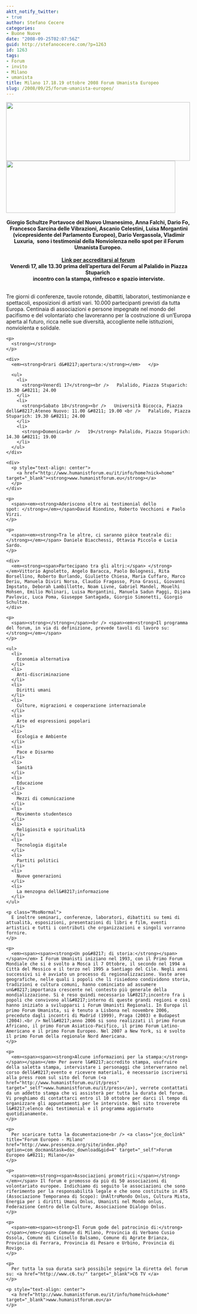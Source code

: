```yaml
---
aktt_notify_twitter:
- true
author: Stefano Cecere
categories:
- Buone Nuove
date: "2008-09-25T02:07:56Z"
guid: http://stefanocecere.com/?p=1263
id: 1263
tags:
- Forum
- invito
- Milano
- umanista
title: Milano 17.18.19 ottobre 2008 Forum Umanista Europeo
slug: /2008/09/25/forum-umanista-europeo/
---
```


<div>
  <a href="http://www.humanistforum.eu"><img class="aligncenter size-full wp-image-1265" title="logoforum" src="http://stefanocecere.com/wp-content/uploads/sites/3/2008/09/logoforum.jpg" alt="" width="500" height="159" srcset="http://stefanocecere.com/wp-content/uploads/sites/3/2008/09/logoforum.jpg 657w, http://stefanocecere.com/wp-content/uploads/sites/3/2008/09/logoforum-300x96.jpg 300w" sizes="(max-width: 500px) 100vw, 500px" /></a>
</div>

<div>
  <img class="aligncenter size-full wp-image-1264" title="spot_2" src="http://stefanocecere.com/wp-content/uploads/sites/3/2008/09/spot_2.jpg" alt="" width="460" height="141" srcset="http://stefanocecere.com/wp-content/uploads/sites/3/2008/09/spot_2.jpg 460w, http://stefanocecere.com/wp-content/uploads/sites/3/2008/09/spot_2-300x92.jpg 300w" sizes="(max-width: 460px) 100vw, 460px" />        </p> 
  
  <div style="text-align: center">
    <strong>Giorgio Schultze Portavoce del Nuovo Umanesimo, Anna Falchi, Dario Fo, </strong><br /> <strong>Francesco Sarcina delle Vibrazioni, Ascanio Celestini, Luisa Morgantini (vicepresidente del Parlamento Europeo), Dario Vergassola, Vladimir Luxuria,  sono i testimonial della Nonviolenza nello spot per il Forum Umanista Europeo. </strong>
  </div>
  
  <div style="text-align: center">
    <strong><br /> <a href="http://www.humanistforum.eu/it/press" target="_blank">Link per accreditarsi al forum</a> <br /> </strong>
  </div>
  
  <div style="text-align: center">
    <strong>Venerdì 17, alle 13.30 prima dell&#8217;apertura del Forum </strong><strong>al Palalido in Piazza Stuparich  </strong><br /> <strong>incontro con la stampa, rinfresco e spazio interviste.</strong>
  </div>
  
  <p>
    <strong><br /> </strong>Tre giorni di conferenze, tavole rotonde, dibattiti, laboratori, testimonianze e spettacoli, esposizioni di artisti vari. 10.000 partecipanti previsti da tutta Europa. Centinaia di associazioni e persone impegnate nel mondo del pacifismo e del volontariato che lavoreranno per la costruzione di un&#8217;Europa aperta al futuro, ricca nelle sue diversità, accogliente nelle istituzioni, nonviolenta e solidale.</div> 
    
    <p>
      <strong></strong>
    </p>
    
    <div>
      <em><strong>Orari d&#8217;apertura:</strong></em>   </p> 
      
      <ul>
        <li>
          <strong>Venerdì 17</strong><br />   Palalido, Piazza Stuparich: 15.30 &#8211; 24.00    
        </li>
        <li>
          <strong>Sabato 18</strong><br />   Università Bicocca, Piazza dell&#8217;Ateneo Nuovo: 11.00 &#8211; 19.00 <br />   Palalido, Piazza Stuparich: 19.30 &#8211; 24.00
        </li>
        <li>
          <strong>Domenica<br />   19</strong> Palalido, Piazza Stuparich: 14.30 &#8211; 19.00 
        </li>
      </ul>
    </div>
    
    <div>
      <p style="text-align: center">
        <a href="http://www.humanistforum.eu/it/info/home?nick=home" target="_blank"><strong>www.humanistforum.eu</strong></a> 
      </p>
    </div>
    
    <p>
      <span><em><strong>Aderiscono oltre ai testimonial dello spot: </strong></em></span>David Riondino, Roberto Vecchioni e Paolo Virzi.
    </p>
    
    <p>
      <span><em><strong>Tra le altre, ci saranno pièce teatrale di:</strong></em></span> Daniele Biacchessi, Ottavia Piccolo e Lucia Sardo.
    </p>
    
    <div>
      <em><strong><span>Partecipano tra gli altri:</span> </strong></em>Vittorio Agnoletto, Angelo Baracca, Paolo Bolognesi, Rita Borsellino, Roberto Burlando, Giulietto Chiesa, Maria Cuffaro, Marco Deriu, Manuela Diviri Norsa, Claudio Fragasso, Pina Grassi, Giovanni Impstato, Deborah Lambillotte, Noam Livne, Gabriel Mandel, Mouelhi Mohsen, Emilio Molinari, Luisa Morgantini, Manuela Sadun Paggi, Dijana Pavlovic, Luca Poma, Giuseppe Santagada, Giorgio Simonetti, Giorgio Schultze.
    </div>
    
    <p>
      <span><strong></strong></span><br /> <span><em><strong>Il programma del forum, in via di definizione, prevede tavoli di lavoro su:</strong></em></span>
    </p>
    
    <ul>
      <li>
        Economia alternativa
      </li>
      <li>
        Anti-discriminazione
      </li>
      <li>
        Diritti umani
      </li>
      <li>
        Culture, migrazioni e cooperazione internazionale
      </li>
      <li>
        Arte ed espressioni popolari
      </li>
      <li>
        Ecologia e Ambiente
      </li>
      <li>
        Pace e Disarmo
      </li>
      <li>
        Sanità
      </li>
      <li>
        Educazione
      </li>
      <li>
        Mezzi di comunicazione
      </li>
      <li>
        Movimento studentesco
      </li>
      <li>
        Religiosità e spiritualità
      </li>
      <li>
        Tecnologia digitale
      </li>
      <li>
        Partiti politici
      </li>
      <li>
        Nuove generazioni
      </li>
      <li>
        La menzogna dell&#8217;informazione
      </li>
    </ul>
    
    <p class="MsoNormal">
      E inoltre seminari, conferenze, laboratori, dibattiti su temi di attualità, esposizioni, presentazioni di libri e film, eventi artistici e tutti i contributi che organizzazioni e singoli vorranno fornire.
    </p>
    
    <p>
      <em><span><span><strong>Un po&#8217; di storia:</strong></span></span></em> I Forum Umanisti iniziano nel 1993, con il Primo Forum Mondiale che si è svolto a Mosca il 7 Ottobre, il secondo nel 1994 a Città del Messico e il terzo nel 1995 a Santiago del Cile. Negli anni successivi si è avviato un processo di regionalizzazione. Vaste aree geografiche, nelle quali i popoli che lì risiedono condividono storia, tradizioni e cultura comuni, hanno cominciato ad assumere un&#8217;importanza crescente nel contesto più generale della mondializzazione. Si è reso quindi necessario l&#8217;incontro fra i popoli che convivono all&#8217;interno di queste grandi regioni e così hanno iniziato a svilupparsi i Forum Umanisti Regionali. In Europa il primo Forum Umanista, si è tenuto a Lisbona nel novembre 2006, preceduto dagli incontri di Madrid (1999), Praga (2003) e Budapest (2004).<br /> Nell&#8217;anno 2006 si sono realizzati il primo Forum Africano, il primo Forum Asiatico-Pacifico, il primo Forum Latino-Americano e il primo Forum Europeo. Nel 2007 a New York, si è svolto il primo Forum della regionale Nord Americana.
    </p>
    
    <p>
      <em><span><span><strong>Alcune informazioni per la stampa:</strong></span></span></em> Per avere l&#8217;accredito stampa, usufruire della saletta stampa, intervistare i personaggi che interverranno nel corso dell&#8217;evento e ricevere materiali, è necessario iscriversi alla press room sul sito del forum (<a href="http://www.humanistforum.eu/it/press" target="_self">www.humanistforum.eu/it/press</a>), verrete contattati da un addetto stampa che vi assisterà per tutta la durata del forum. Vi preghiamo di contattarci entro il 10 ottobre per darci il tempo di organizzare gli appuntamenti per le interviste. Nel sito troverete l&#8217;elenco dei testimonial e il programma aggiornato quotidianamente.
    </p>
    
    <p>
      Per scaricare tutta la documentazione<br /> <a class="jce_doclink" title="Forum Europeo - Milano" href="http://www.pressenza.org/site/index.php?option=com_docman&task=doc_download&gid=4" target="_self">Forum Europeo &#8211; Milano</a> 
    </p>
    
    <p>
      <span><em><strong><span>Associazioni promotrici:</span></strong></em></span> Il forum è promosso da più di 50 associazioni di volontariato europee. Indichiamo di seguito le associazioni che sono riferimento per la responsabilità legale e che sono costituite in ATS (Associazione Temporanea di Scopo): UnAltroMondo Onlus, Cultura Mista, Energia per i diritti Umani Onlus, Umanisti nel Mondo onlus, Federazione Centro delle Culture, Associazione Dialogo Onlus. 
    </p>
    
    <p>
      <span><em><span><strong>Il Forum gode del patrocinio di:</strong></span></em></span> Comune di Milano, Provincia di Verbano Cusio Ossola, Comune di Cinisello Balsamo, Comune di Agrate Brianza, Provincia di Ferrara, Provincia di Pesaro e Urbino, Provincia di Rovigo.
    </p>
    
    <p>
      Per tutta la sua durata sarà possibile seguire la diretta del forum su: <a href="http://www.c6.tv/" target="_blank">C6 TV </a>
    </p>
    
    <p style="text-align: center">
      <a href="http://www.humanistforum.eu/it/info/home?nick=home" target="_blank">www.humanistforum.eu</a>
    </p>